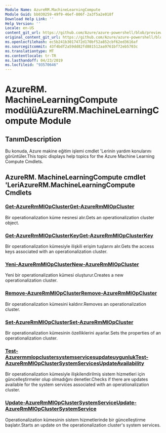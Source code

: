 ```yaml
---
Module Name: AzureRM.MachineLearningCompute
Module Guid: bb030259-49f9-46ef-806f-2a3f5a2e018f
Download Help Link: ''
Help Version: ''
Locale: en-US
content_git_url: https://github.com/Azure/azure-powershell/blob/preview/src/ResourceManager/MachineLearningCompute/Commands.MachineLearningCompute/help/AzureRM.MachineLearningCompute.md
original_content_git_url: https://github.com/Azure/azure-powershell/blob/preview/src/ResourceManager/MachineLearningCompute/Commands.MachineLearningCompute/help/AzureRM.MachineLearningCompute.md
ms.openlocfilehash: ec5b241b3017472d170bf52a852cbf62ed3616af
ms.sourcegitcommit: 43f4bdf2a59dd82fd881512aa9761bf72eb5703c
ms.translationtype: MT
ms.contentlocale: tr-TR
ms.lasthandoff: 04/23/2019
ms.locfileid: "93570646"
---
```

# <span data-ttu-id="57019-101">AzureRM. MachineLearningCompute modülü</span><span class="sxs-lookup"><span data-stu-id="57019-101">AzureRM.MachineLearningCompute Module</span></span>
## <span data-ttu-id="57019-102">Tanım</span><span class="sxs-lookup"><span data-stu-id="57019-102">Description</span></span>
<span data-ttu-id="57019-103">Bu konuda, Azure makine eğitim işlemi cmdlet 'Lerinin yardım konularını görüntüler.</span><span class="sxs-lookup"><span data-stu-id="57019-103">This topic displays help topics for the Azure Machine Learning Compute Cmdlets.</span></span>

## <span data-ttu-id="57019-104">AzureRM. MachineLearningCompute cmdlet 'Leri</span><span class="sxs-lookup"><span data-stu-id="57019-104">AzureRM.MachineLearningCompute Cmdlets</span></span>
### [<span data-ttu-id="57019-105">Get-AzureRmMlOpCluster</span><span class="sxs-lookup"><span data-stu-id="57019-105">Get-AzureRmMlOpCluster</span></span>](Get-AzureRmMlOpCluster.md)
<span data-ttu-id="57019-106">Bir operationalization küme nesnesi alır.</span><span class="sxs-lookup"><span data-stu-id="57019-106">Gets an operationalization cluster object.</span></span>

### [<span data-ttu-id="57019-107">Get-AzureRmMlOpClusterKey</span><span class="sxs-lookup"><span data-stu-id="57019-107">Get-AzureRmMlOpClusterKey</span></span>](Get-AzureRmMlOpClusterKey.md)
<span data-ttu-id="57019-108">Bir operationalization kümesiyle ilişkili erişim tuşlarını alır.</span><span class="sxs-lookup"><span data-stu-id="57019-108">Gets the access keys associated with an operationalization cluster.</span></span>

### [<span data-ttu-id="57019-109">Yeni-AzureRmMlOpCluster</span><span class="sxs-lookup"><span data-stu-id="57019-109">New-AzureRmMlOpCluster</span></span>](New-AzureRmMlOpCluster.md)
<span data-ttu-id="57019-110">Yeni bir operationalization kümesi oluşturur.</span><span class="sxs-lookup"><span data-stu-id="57019-110">Creates a new operationalization cluster.</span></span>

### [<span data-ttu-id="57019-111">Remove-AzureRmMlOpCluster</span><span class="sxs-lookup"><span data-stu-id="57019-111">Remove-AzureRmMlOpCluster</span></span>](Remove-AzureRmMlOpCluster.md)
<span data-ttu-id="57019-112">Bir operationalization kümesini kaldırır.</span><span class="sxs-lookup"><span data-stu-id="57019-112">Removes an operationalization cluster.</span></span>

### [<span data-ttu-id="57019-113">Set-AzureRmMlOpCluster</span><span class="sxs-lookup"><span data-stu-id="57019-113">Set-AzureRmMlOpCluster</span></span>](Set-AzureRmMlOpCluster.md)
<span data-ttu-id="57019-114">Bir operationalization kümesinin özelliklerini ayarlar.</span><span class="sxs-lookup"><span data-stu-id="57019-114">Sets the properties of an operationalization cluster.</span></span>

### [<span data-ttu-id="57019-115">Test-Azurermmlopclustersystemservicesupdateuygunluk</span><span class="sxs-lookup"><span data-stu-id="57019-115">Test-AzureRmMlOpClusterSystemServicesUpdateAvailability</span></span>](Test-AzureRmMlOpClusterSystemServicesUpdateAvailability.md)
<span data-ttu-id="57019-116">Bir operationalization kümesiyle ilişkilendirilmiş sistem hizmetleri için güncelleştirmeler olup olmadığını denetler.</span><span class="sxs-lookup"><span data-stu-id="57019-116">Checks if there are updates available for the system services associated with an operationalization cluster.</span></span>

### [<span data-ttu-id="57019-117">Update-AzureRmMlOpClusterSystemService</span><span class="sxs-lookup"><span data-stu-id="57019-117">Update-AzureRmMlOpClusterSystemService</span></span>](Update-AzureRmMlOpClusterSystemService.md)
<span data-ttu-id="57019-118">Operationalization kümesinin sistem hizmetlerinde bir güncelleştirme başlatır.</span><span class="sxs-lookup"><span data-stu-id="57019-118">Starts an update on the operationalization cluster's system services.</span></span>

